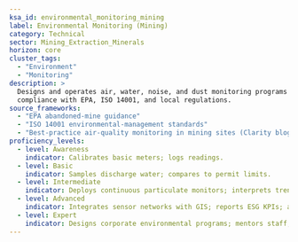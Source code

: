 ```yaml
---
ksa_id: environmental_monitoring_mining
label: Environmental Monitoring (Mining)
category: Technical
sector: Mining_Extraction_Minerals
horizon: core
cluster_tags:
  - "Environment"
  - "Monitoring"
description: >
  Designs and operates air, water, noise, and dust monitoring programs to track
  compliance with EPA, ISO 14001, and local regulations.
source_frameworks:
  - "EPA abandoned-mine guidance"
  - "ISO 14001 environmental-management standards"
  - "Best-practice air-quality monitoring in mining sites (Clarity blog)"
proficiency_levels:
  - level: Awareness
    indicator: Calibrates basic meters; logs readings.
  - level: Basic
    indicator: Samples discharge water; compares to permit limits.
  - level: Intermediate
    indicator: Deploys continuous particulate monitors; interprets trends.
  - level: Advanced
    indicator: Integrates sensor networks with GIS; reports ESG KPIs; alerts `site_rehabilitation_closure` team.
  - level: Expert
    indicator: Designs corporate environmental programs; mentors staff; publishes monitoring innovations.
---
```

